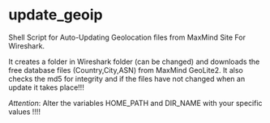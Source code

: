 # update_geoip
Shell Script for Auto-Updating Geolocation files from MaxMind Site For Wireshark.

It creates a folder in Wireshark folder (can be changed) and downloads the free database files (Country,City,ASN) from MaxMind 
  GeoLite2. It also checks the md5 for integrity and if the files have not changed when an update it takes place!!!
  
*Attention*: Alter the variables HOME_PATH and DIR_NAME with your specific values !!!!
